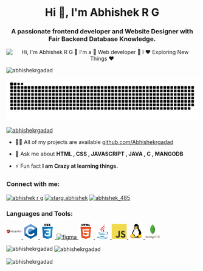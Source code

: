 <h1 align="center">Hi 👋, I'm Abhishek R G</h1>
<h3 align="center">A passionate frontend developer and Website Designer with Fair Backend Database Knowledge.</h3>

<p align="center">
  <img src="https://github.com/matyo91/matyo91/raw/main/assets/github.gif" alt="Hi, I'm Abhishek R G 👋 I'm a 🚀 Web developer 🚀 I ❤️ Exploring New Things ❤️">
</p>


<p align="left"> <img src="https://komarev.com/ghpvc/?username=abhishekrgadad&label=Profile%20views&color=0e75b6&style=flat" alt="abhishekrgadad" /> </p>

<!-- Add Visitor Counter and Snake Game Animation -->
<p align="center">
  <img src="https://github.com/Platane/snk/raw/output/github-contribution-grid-snake.svg" alt="snake"></center>
</p>

<p align="left"> <a href="https://github.com/ryo-ma/github-profile-trophy"><img src="https://github-profile-trophy.vercel.app/?username=abhishekrgadad" alt="abhishekrgadad" /></a> </p>

- 👨‍💻 All of my projects are available [github.com/Abhishekrgadad](github.com/Abhishekrgadad)

- 💬 Ask me about **HTML , CSS , JAVASCRIPT , JAVA , C , MANGODB**

- ⚡ Fun fact **I am Crazy at learning things.**

<h3 align="left">Connect with me:</h3>
<p align="left">
<a href="https://linkedin.com/in/abhishek r g" target="blank"><img align="center" src="https://raw.githubusercontent.com/rahuldkjain/github-profile-readme-generator/master/src/images/icons/Social/linked-in-alt.svg" alt="abhishek r g" height="30" width="40" /></a>
<a href="https://instagram.com/starg.abhishek" target="blank"><img align="center" src="https://raw.githubusercontent.com/rahuldkjain/github-profile-readme-generator/master/src/images/icons/Social/instagram.svg" alt="starg.abhishek" height="30" width="40" /></a>
<a href="https://www.codechef.com/users/abhishek_485" target="blank"><img align="center" src="https://cdn.jsdelivr.net/npm/simple-icons@3.1.0/icons/codechef.svg" alt="abhishek_485" height="30" width="40" /></a>
</p>

<h3 align="left">Languages and Tools:</h3>
<p align="left"> <a href="https://angular.io" target="_blank" rel="noreferrer"> <img src="https://raw.githubusercontent.com/devicons/devicon/master/icons/angularjs/angularjs-original-wordmark.svg" alt="angularjs" width="40" height="40"/> </a> <a href="https://www.cprogramming.com/" target="_blank" rel="noreferrer"> <img src="https://raw.githubusercontent.com/devicons/devicon/master/icons/c/c-original.svg" alt="c" width="40" height="40"/> </a> <a href="https://www.w3schools.com/css/" target="_blank" rel="noreferrer"> <img src="https://raw.githubusercontent.com/devicons/devicon/master/icons/css3/css3-original-wordmark.svg" alt="css3" width="40" height="40"/> </a> <a href="https://www.figma.com/" target="_blank" rel="noreferrer"> <img src="https://www.vectorlogo.zone/logos/figma/figma-icon.svg" alt="figma" width="40" height="40"/> </a> <a href="https://www.w3.org/html/" target="_blank" rel="noreferrer"> <img src="https://raw.githubusercontent.com/devicons/devicon/master/icons/html5/html5-original-wordmark.svg" alt="html5" width="40" height="40"/> </a> <a href="https://www.java.com" target="_blank" rel="noreferrer"> <img src="https://raw.githubusercontent.com/devicons/devicon/master/icons/java/java-original.svg" alt="java" width="40" height="40"/> </a> <a href="https://developer.mozilla.org/en-US/docs/Web/JavaScript" target="_blank" rel="noreferrer"> <img src="https://raw.githubusercontent.com/devicons/devicon/master/icons/javascript/javascript-original.svg" alt="javascript" width="40" height="40"/> </a> <a href="https://www.linux.org/" target="_blank" rel="noreferrer"> <img src="https://raw.githubusercontent.com/devicons/devicon/master/icons/linux/linux-original.svg" alt="linux" width="40" height="40"/> </a> <a href="https://www.mongodb.com/" target="_blank" rel="noreferrer"> <img src="https://raw.githubusercontent.com/devicons/devicon/master/icons/mongodb/mongodb-original-wordmark.svg" alt="mongodb" width="40" height="40"/> </a> </p>

<!-- Set box background color to black and text color to white -->
<p><img align="left" src="https://github-readme-stats.vercel.app/api/top-langs?username=abhishekrgadad&show_icons=true&locale=en&layout=compact&theme=dark" alt="abhishekrgadad" /></p>

<p>&nbsp;<img align="center" src="https://github-readme-stats.vercel.app/api?username=abhishekrgadad&show_icons=true&locale=en&theme=dark" alt="abhishekrgadad" /></p>

<p><img align="center" src="https://github-readme-streak-stats.herokuapp.com/?user=abhishekrgadad&theme=dark" alt="abhishekrgadad" /></p>
